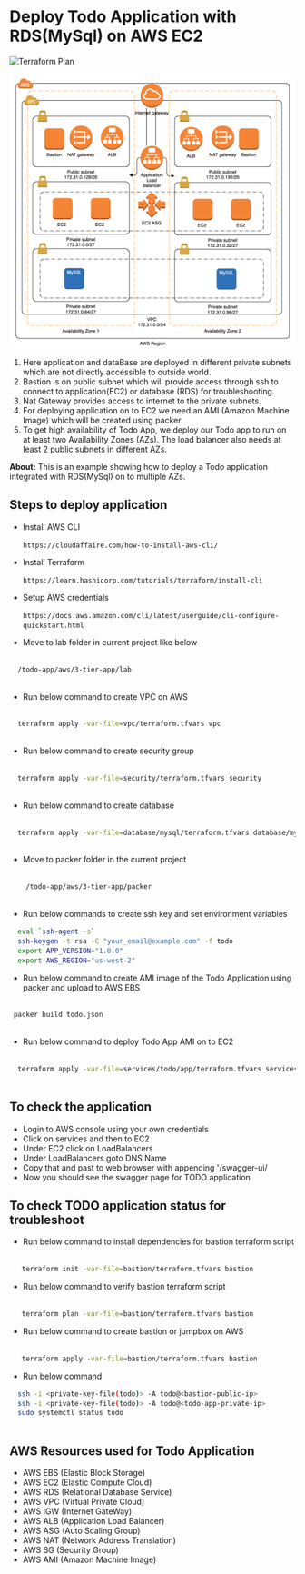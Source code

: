 # Deploy Todo Application with RDS(MySql) on AWS EC2

![Terraform Plan](https://github.com/Raghav2211/psi-lab/workflows/Terraform%20Plan/badge.svg)

![Todo-RDS-MySql-EC2](todo_phase_1.png)

1. Here application  and dataBase are deployed in different private subnets which are not directly accessible to outside world.
2. Bastion is on  public subnet which will provide access through ssh to connect to application(EC2) or database (RDS)  for troubleshooting.
3. Nat Gateway provides access to internet to the private subnets.
4. For deploying application on to EC2 we need an AMI (Amazon Machine Image) which will be created using packer.
5. To get high availability of Todo App, we deploy our Todo app to run on at least two Availability Zones (AZs). The load balancer also needs at least 2 public subnets in different AZs.

**About:** This is an example showing how to deploy a Todo application integrated with RDS(MySql) on to multiple AZs.

## Steps to deploy application ##

- Install AWS CLI

  `https://cloudaffaire.com/how-to-install-aws-cli/`
  
- Install Terraform

  `https://learn.hashicorp.com/tutorials/terraform/install-cli`
  
- Setup AWS credentials

  `https://docs.aws.amazon.com/cli/latest/userguide/cli-configure-quickstart.html`
  
- Move to lab folder  in current project like below

```bash 
  
  /todo-app/aws/3-tier-app/lab
    
```
  
- Run below command to create VPC on AWS

``` bash 
     
  terraform apply -var-file=vpc/terraform.tfvars vpc 
  
```

- Run below command to create security group 

``` bash 
     
  terraform apply -var-file=security/terraform.tfvars security 
  
```
- Run below command to create database

``` bash 
     
  terraform apply -var-file=database/mysql/terraform.tfvars database/mysql
  
```
- Move to packer folder in the current project
 
``` bash
    
    /todo-app/aws/3-tier-app/packer
    
```
- Run below commands to create ssh key and set environment variables

``` bash     
  eval `ssh-agent -s`
  ssh-keygen -t rsa -C "your_email@example.com" -f todo
  export APP_VERSION="1.0.0"
  export AWS_REGION="us-west-2"       
```
  

- Run below command to create AMI image of the Todo Application using packer and upload to AWS EBS

``` bash
  
 packer build todo.json
     
```

- Run below command to  deploy Todo App AMI on to EC2

```bash

  terraform apply -var-file=services/todo/app/terraform.tfvars services/todo/app
  
```

## To check the application ##

- Login to AWS console using your own credentials
- Click on  services and then to EC2
- Under EC2 click on LoadBalancers
- Under LoadBalancers goto DNS Name
- Copy that and past to web browser with appending '/swagger-ui/
- Now you should see the swagger page for TODO application

## To check TODO application status for troubleshoot ##

- Run below command to install dependencies for bastion terraform script

```bash

   terraform init -var-file=bastion/terraform.tfvars bastion

```

- Run below command to verify  bastion terraform script

```bash

   terraform plan -var-file=bastion/terraform.tfvars bastion

```

- Run below command to create  bastion or jumpbox on AWS

```bash

   terraform apply -var-file=bastion/terraform.tfvars bastion

```
- Run below command 

```bash
  ssh -i <private-key-file(todo)> -A todo@<bastion-public-ip>
  ssh -i <private-key-file(todo)> -A todo@<todo-app-private-ip>
  sudo systemctl status todo
  
```



## AWS Resources used for Todo Application

- AWS EBS (Elastic Block Storage)
- AWS EC2 (Elastic Compute Cloud)
- AWS RDS (Relational Database Service)
- AWS VPC (Virtual Private Cloud)
- AWS IGW (Internet GateWay)
- AWS ALB (Application Load Balancer)
- AWS ASG (Auto Scaling Group)
- AWS NAT (Network Address Translation)
- AWS SG  (Security Group)
- AWS AMI (Amazon Machine Image)
